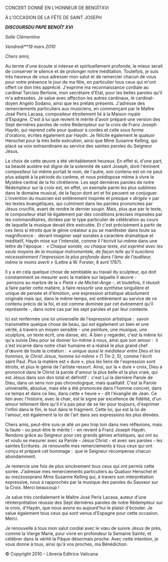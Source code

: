 CONCERT DONNÉ EN L'HONNEUR DE BENOÎTXVI

À L'OCCASION DE LA FÊTE DE SAINT JOSEPH

***DISCOURS******DU PAPE BENOÎT XVI***

*Salle Clémentine*

*Vendredi**19 mars 2010*

*Chers amis,*

Au terme d'une écoute si intense et spirituellement profonde, le mieux serait de conserver le silence et de prolonger notre méditation. Toutefois, je suis très heureux de vous adresser mon salut et de remercier chacun de vous pour votre présence le jour de ma fête, en particulier tous ceux qui m'ont offert ce don très apprécié. J'exprime ma reconnaissance cordiale au cardinal Tarcisio Bertone, mon secrétaire d'Etat, pour les belles paroles qu'il m'a adressées. Je salue avec affection les autres cardinaux, le cardinal-doyen Angelo Sodano, ainsi que les prélats présents. J'adresse des remerciements particuliers aux musiciens, en commençant par le Maître José Peris Lacasa, compositeur étroitement lié à la Maison royale d'Espagne. C'est à lui que revient le mérite d'avoir préparé une version des Sept dernières paroles de notre Rédempteur sur la croix de Franz Joseph Haydn, qui reprend celle pour quatuor à cordes et celle sous forme d'oratorio, écrites également par Haydn. Je félicite également le quatuor Henschel pour la très belle exécution, ainsi que Mme Susanne Kelling, qui placé sa voix extraordinaire au service des saintes paroles du Seigneur Jésus.

Le choix de cette œuvre a été véritablement heureux. En effet si, d'une part, sa beauté austère est digne de la solennité de saint Joseph, dont l'éminent compositeur lui-même portait le nom, de l'autre, son contenu est on ne peut plus adapté à la période du carême, et nous prédispose même à vivre le Mystère central de la foi chrétienne. Les sept dernières paroles de notre Rédempteur sur la croix est, en effet, un exemple parmi les plus sublimes dans le domaine musical, de la façon dont art et foi peuvent se conjuguer. L'invention du musicien est entièrement inspirée et presque « *dirigée* » par les textes évangéliques, qui culminent dans les paroles prononcées par Jésus crucifié, avant de rendre le dernier soupir. Mais, plus que par le texte, le compositeur était lié également par des conditions précises imposées par les commanditaires, dictées par le type particulier de célébration au cours de laquelle la musique devait être exécutée. Et c'est précisément à partir de ces liens si étroits que le génie créateur a pu se manifester dans toute sa magnificence :  devant imaginer sept sonates à caractère dramatique et méditatif, Haydn mise sur l'intensité, comme il l'écrivit lui-même dans une lettre de l'époque :  *« *Chaque sonate, ou chaque texte, est exprimé avec les seuls moyens de la musique instrumentale, de façon telle qu'il suscitera nécessairement l'impression la plus profonde dans l'âme de l'auditeur, même le moins averti* »* (Lettre à W. Forster, 8 avril 1787).

Il y a en cela quelque chose de semblable au travail du sculpteur, qui doit constamment se mesurer avec la matière sur laquelle il œuvre - pensons au marbre de la « *Pietà* » de Michel-Ange -, et toutefois, il réussit à faire parler cette matière, à faire ressortir une synthèse singulière et unique de pensée et d'émotion, une expression artistique absolument originale mais qui, dans le même temps, est entièrement au service de ce contenu précis de la foi, et est comme dominée par cet événement qu'il représente -, dans notre cas par les sept paroles et par leur contexte.

Ici est renfermée une loi universelle de l'expression artistique :  savoir transmettre quelque chose de beau, qui est également un bien et une vérité, à travers un moyen sensible - une peinture, une musique, une sculpture, un texte écrit, une danse, etc. A bien y regarder, c'est la même loi qu'a suivie Dieu pour se donner lui-même à nous, ainsi que son amour :  il s'est incarné dans notre chair humaine et a réalisé le plus grand chef d'œuvre de toute la création :  « *unique aussi le médiateur entre Dieu et les hommes, le Christ Jésus, homme lui-même* » (1 *Tm* 2, 5), comme l'écrit saint Paul. Plus la matière est « dure », plus les liens de l'expression sont étroits, et plus le génie de l'artiste ressort. Ainsi, sur la « dure » croix, Dieu a prononcé dans le Christ la parole d'amour la plus belle et la plus vraie, qui est Jésus dans son don total et définitif :  c'est Lui la dernière Parole de Dieu, dans un sens non pas chronologique, mais qualitatif. C'est la Parole universelle, absolue, mais elle a été prononcée dans l'homme concret, dans ce temps et dans ce lieu, dans cette « heure » - dit l'évangile de Jean. Ce lien avec l'histoire, avec la chair, est le signe par excellence de fidélité, d'un amour tellement libre qu'il n'a pas peur de se lier pour toujours, d'exprimer l'infini dans le fini, le tout dans le fragment. Cette loi, qui est la loi de l'amour, est également la loi de l'art dans ses expressions les plus élevées.

Chers amis, peut-être suis-je allé un peu trop loin dans mes réflexions, mais la faute - ou peut-être le mérite ! - en revient à Franz Joseph Haydn. Rendons grâce au Seigneur pour ces grands génies artistiques, qui ont su et voulu se mesurer avec sa Parole - Jésus Christ - et avec ses paroles - les saintes Ecritures. Je renouvelle mes remerciements à tous ceux qui ont conçu et préparé cet hommage :  que le Seigneur récompense chacun abondamment.

Je remercie une fois de plus sincèrement tous ceux qui ont permis cette soirée. J'adresse mes remerciements particuliers au Quatuor Henschel et au mezzosoprano Mme Susanne Kelling qui, à travers son interprétation expressive, nous a rapprochés par la musique des paroles du Sauveur sur la Croix. Merci beaucoup !

Je salue très cordialement le Maître José Peris Lacasa, auteur d'une réinterprétation réussie des Sept dernières paroles de notre Rédempteur sur la croix, d'Haydn, que nous avons eu aujourd'hui le plaisir d'écouter. Je salue également tous ceux qui sont venus d'Espagne pour cette occasion. Merci.

Je renouvelle à tous mon salut cordial avec le vœu de suivre Jésus de près, comme la Vierge Marie, pour vivre en profondeur la Semaine Sainte, et célébrer dans la vérité la Pâque désormais proche. Avec cette intention, je vous donne à tous, ainsi qu'à vos proches, ma Bénédiction.

© Copyright 2010 - Libreria Editrice Vaticana